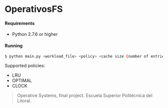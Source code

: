 # OperativosFS

#### Requirements ####
- Python 2.7.6 or higher

#### Running ####
```sh
$ python main.py <workload_file> <policy> <cache size (number of entries)>
```
 Supported policies:
 - LRU
 - OPTIMAL
 - CLOCK

>Operative Systems, final project. Escuela Superior Politécnica del Litoral.
